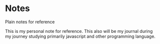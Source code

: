 # Notes
Plain notes for reference

This is my personal note for reference.
This also will be my journal during my journey studying primarily javascript and other programming language.
